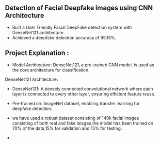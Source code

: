 ## Detection of Facial Deepfake images using CNN Architecture

- Built a User Friendly Facial DeepFake detection system with DenseNet121 architecture.<br>
- Achieved a deepfake detection accuracy of 95.16%.<br>

## Project Explanation :

- Model Architecture: DenseNet121, a pre-trained CNN model, is used as the core architecture for classification.

 DenseNet121 Architecture:

- DenseNet121: A densely connected convolutional network where each layer is connected to every other layer, ensuring efficient feature reuse.
- Pre-trained on: ImageNet dataset, enabling transfer learning for deepfake detection.<br>

- we have used a robust dataset consisting of 140k facial images consisting of both real and fake images,the model has been trained on 70% of the data,15% for validation and 15% for testing.
- 
